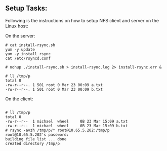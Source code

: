 ## Setup Tasks:

Following is the instructions on how to setup NFS client and server on the Linux host:

On the server:
```
# cat install-rsync.sh
yum -y update
yum -y install rsync
cat /etc/rsyncd.conf

# nohup ./install-rsync.sh > install-rsync.log 2> install-rsync.err &

# ll /tmp/p
total 0
-rw-r--r--. 1 501 root 0 Mar 23 00:09 a.txt
-rw-r--r--. 1 501 root 0 Mar 23 00:09 b.txt

```


On the client:
```

# ll /tmp/p
total 0
-rw-r--r--  1 michael  wheel     0B 23 Mar 15:09 a.txt
-rw-r--r--  1 michael  wheel     0B 23 Mar 15:09 b.txt
# rsync -avzh /tmp/p/* root@10.65.5.202:/tmp/p
root@10.65.5.202's password: 
building file list ... done
created directory /tmp/p
```
